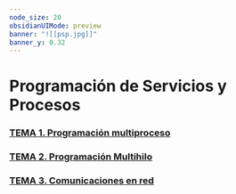 ```yaml
---
node_size: 20
obsidianUIMode: preview
banner: "![[psp.jpg]]"
banner_y: 0.32
---
```

# Programación de Servicios y Procesos

### [TEMA 1. Programación multiproceso](Teoría/TEMA%201.%20Programación%20multiproceso.md)

### [TEMA 2. Programación Multihilo](Teoría/TEMA%202.%20Programación%20Multihilo.md)

### [TEMA 3. Comunicaciones en red](Teoría/TEMA%203.%20Comunicaciones%20en%20red.md)